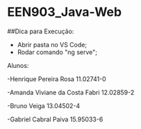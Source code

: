 # EEN903_Java-Web


##Dica para Execução:
- Abrir pasta no VS Code;
- Rodar comando "ng serve";

Alunos:

-Henrique Pereira Rosa           11.02741-0

-Amanda Viviane da Costa Fabri   12.02859-2

-Bruno Veiga                     13.04502-4

-Gabriel Cabral Paiva            15.95033-6
